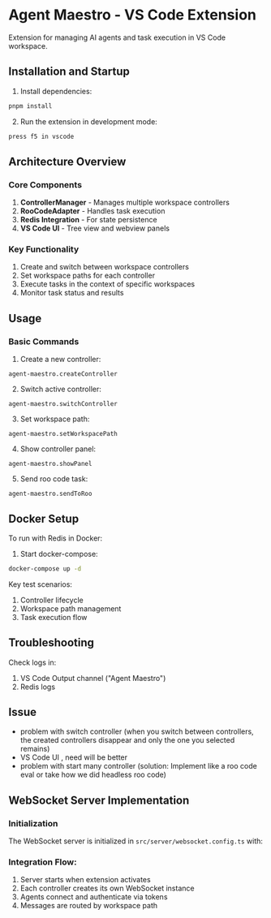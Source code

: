 # Agent Maestro - VS Code Extension

Extension for managing AI agents and task execution in VS Code workspace.

## Installation and Startup

1. Install dependencies:
```bash
pnpm install
```

2. Run the extension in development mode:
```bash
press f5 in vscode
```

## Architecture Overview

### Core Components

1. **ControllerManager** - Manages multiple workspace controllers
2. **RooCodeAdapter** - Handles task execution
3. **Redis Integration** - For state persistence
4. **VS Code UI** - Tree view and webview panels

### Key Functionality

1. Create and switch between workspace controllers
2. Set workspace paths for each controller
3. Execute tasks in the context of specific workspaces
4. Monitor task status and results

## Usage

### Basic Commands

1. Create a new controller:
```
agent-maestro.createController
```

2. Switch active controller:
```
agent-maestro.switchController
``` 

3. Set workspace path:
```
agent-maestro.setWorkspacePath
```

4. Show controller panel:
```
agent-maestro.showPanel
```

5. Send roo code task:
```
agent-maestro.sendToRoo
```

## Docker Setup

To run with Redis in Docker:

1. Start docker-compose:
```bash
docker-compose up -d
```

Key test scenarios:
1. Controller lifecycle
2. Workspace path management
3. Task execution flow

## Troubleshooting

Check logs in:
1. VS Code Output channel ("Agent Maestro")
2. Redis logs


## Issue

- problem with switch controller (when you switch between controllers, the created controllers disappear and only the one you selected remains)
- VS Code UI , need will be better
- problem with start many controller (solution: Implement like a roo code eval or take how we did headless roo code)



## WebSocket Server Implementation

### Initialization
The WebSocket server is initialized in `src/server/websocket.config.ts` with:

### Integration Flow:
1. Server starts when extension activates
2. Each controller creates its own WebSocket instance
3. Agents connect and authenticate via tokens
4. Messages are routed by workspace path
